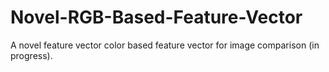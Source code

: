 # Novel-RGB-Based-Feature-Vector
A novel feature vector color based feature vector for image comparison (in progress). 
